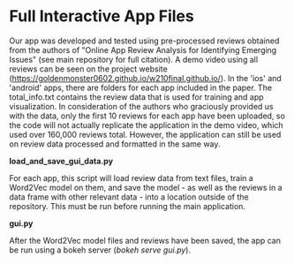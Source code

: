 # Full Interactive App Files

Our app was developed and tested using pre-processed reviews obtained from the authors of "Online App Review Analysis for Identifying Emerging Issues" (see main repository for full citation). A demo video using all reviews can be seen on the project website (https://goldenmonster0602.github.io/w210final.github.io/). In the 'ios' and 'android' apps, there are folders for each app included in the paper. The total_info.txt contains the review data that is used for training and app visualization. In consideration of the authors who graciously provided us with the data, only the first 10 reviews for each app have been uploaded, so the code will not actually replicate the application in the demo video, which used over 160,000 reviews total. However, the application can still be used on review data processed and formatted in the same way.


**load_and_save_gui_data.py**

For each app, this script will load review data from text files, train a Word2Vec model on them, and save the model - as well as the reviews in a data frame with other relevant data - into a location outside of the repository. This must be run before running the main application.

**gui.py**

After the Word2Vec model files and reviews have been saved, the app can be run using a bokeh server (*bokeh serve gui.py*).
